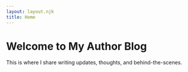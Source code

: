 ```yaml
---
layout: layout.njk
title: Home
---
```


# Welcome to My Author Blog

This is where I share writing updates, thoughts, and behind-the-scenes.
